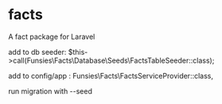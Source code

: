 # facts
A fact package for Laravel 

add to db seeder:   $this->call(Funsies\Facts\Database\Seeds\FactsTableSeeder::class);

add to config/app :   Funsies\Facts\FactsServiceProvider::class,

run migration with --seed
